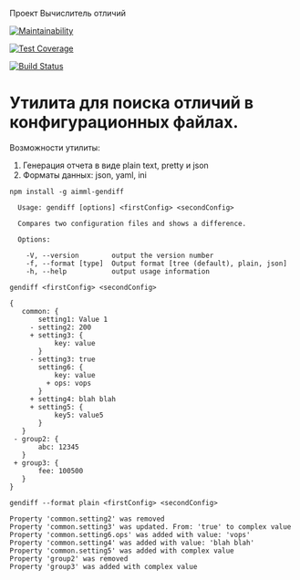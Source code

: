 Проект Вычислитель отличий

[![Maintainability](https://api.codeclimate.com/v1/badges/a99a88d28ad37a79dbf6/maintainability)](https://codeclimate.com/github/codeclimate/codeclimate/maintainability)

[![Test Coverage](https://api.codeclimate.com/v1/badges/a99a88d28ad37a79dbf6/test_coverage)](https://codeclimate.com/github/codeclimate/codeclimate/test_coverage)

[![Build Status](https://travis-ci.org/aimmlegate/Diff.svg?branch=master)](https://travis-ci.org/aimmlegate/Diff)

# Утилита для поиска отличий в конфигурационных файлах.

Возможности утилиты:

1. Генерация отчета в виде plain text, pretty и json
2. Форматы данных: json, yaml, ini

```
npm install -g aimml-gendiff
```

```
  Usage: gendiff [options] <firstConfig> <secondConfig>

  Compares two configuration files and shows a difference.

  Options:

    -V, --version        output the version number
    -f, --format [type]  Output format [tree (default), plain, json]
    -h, --help           output usage information

```

```
gendiff <firstConfig> <secondConfig>

{
   common: {
       setting1: Value 1
     - setting2: 200
     + setting3: {
           key: value
       }
     - setting3: true
       setting6: {
           key: value
         + ops: vops
       }
     + setting4: blah blah
     + setting5: {
           key5: value5
       }
   }
 - group2: {
       abc: 12345
   }
 + group3: {
       fee: 100500
   }
}
```
```
gendiff --format plain <firstConfig> <secondConfig>

Property 'common.setting2' was removed
Property 'common.setting3' was updated. From: 'true' to complex value
Property 'common.setting6.ops' was added with value: 'vops'
Property 'common.setting4' was added with value: 'blah blah'
Property 'common.setting5' was added with complex value
Property 'group2' was removed
Property 'group3' was added with complex value

```